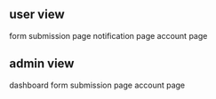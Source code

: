 user view
-------------
form submission page 
notification page
account page



admin  view
-------------
dashboard 
form submission page 
account page
